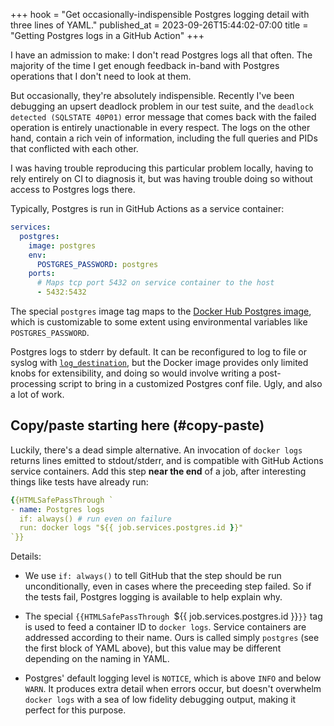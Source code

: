 +++
hook = "Get occasionally-indispensible Postgres logging detail with three lines of YAML."
published_at = 2023-09-26T15:44:02-07:00
title = "Getting Postgres logs in a GitHub Action"
+++

I have an admission to make: I don't read Postgres logs all that often. The majority of the time I get enough feedback in-band with Postgres operations that I don't need to look at them.

But occasionally, they're absolutely indispensible. Recently I've been debugging an upsert deadlock problem in our test suite, and the `deadlock detected (SQLSTATE 40P01)` error message that comes back with the failed operation is entirely unactionable in every respect. The logs on the other hand, contain a rich vein of information, including the full queries and PIDs that conflicted with each other.

I was having trouble reproducing this particular problem locally, having to rely entirely on CI to diagnosis it, but was having trouble doing so without access to Postgres logs there.

Typically, Postgres is run in GitHub Actions as a service container:

``` yaml
services:
  postgres:
    image: postgres
    env:
      POSTGRES_PASSWORD: postgres
    ports:
      # Maps tcp port 5432 on service container to the host
      - 5432:5432
```

The special `postgres` image tag maps to the [Docker Hub Postgres image](https://hub.docker.com/_/postgres), which is customizable to some extent using environmental variables like `POSTGRES_PASSWORD`.

Postgres logs to stderr by default. It can be reconfigured to log to file or syslog with [`log_destination`](https://www.postgresql.org/docs/current/runtime-config-logging.html), but the Docker image provides only limited knobs for extensibility, and doing so would involve writing a post-processing script to bring in a customized Postgres conf file. Ugly, and also a lot of work.

## Copy/paste starting here (#copy-paste)

Luckily, there's a dead simple alternative. An invocation of `docker logs` returns lines emitted to stdout/stderr, and is compatible with GitHub Actions service containers. Add this step **near the end** of a job, after interesting things like tests have already run:

``` yaml
{{HTMLSafePassThrough `
- name: Postgres logs
  if: always() # run even on failure
  run: docker logs "${{ job.services.postgres.id }}"
`}}
```

Details:

* We use `if: always()` to tell GitHub that the step should be run unconditionally, even in cases where the preceeding step failed. So if the tests fail, Postgres logging is available to help explain why.

* The special `{{HTMLSafePassThrough `${{ job.services.postgres.id }}`}}` tag is used to feed a container ID to `docker logs`. Service containers are addressed according to their name. Ours is called simply `postgres` (see the first block of YAML above), but this value may be different depending on the naming in YAML.

* Postgres' default logging level is `NOTICE`, which is above `INFO` and below `WARN`. It produces extra detail when errors occur, but doesn't overwhelm `docker logs` with a sea of low fidelity debugging output, making it perfect for this purpose.